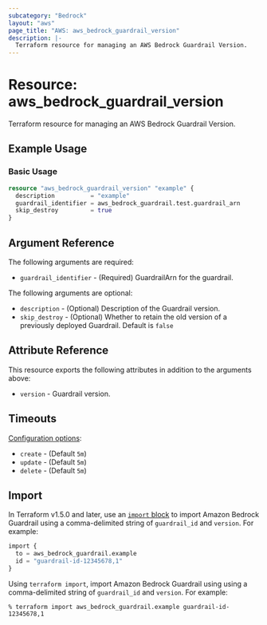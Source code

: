 ```yaml
---
subcategory: "Bedrock"
layout: "aws"
page_title: "AWS: aws_bedrock_guardrail_version"
description: |-
  Terraform resource for managing an AWS Bedrock Guardrail Version.
---
```

# Resource: aws_bedrock_guardrail_version

Terraform resource for managing an AWS Bedrock Guardrail Version.

## Example Usage

### Basic Usage

```terraform
resource "aws_bedrock_guardrail_version" "example" {
  description          = "example"
  guardrail_identifier = aws_bedrock_guardrail.test.guardrail_arn
  skip_destroy         = true
}
```

## Argument Reference

The following arguments are required:

* `guardrail_identifier` - (Required) GuardrailArn for the guardrail.

The following arguments are optional:

* `description` - (Optional) Description of the Guardrail version.
* `skip_destroy` - (Optional) Whether to retain the old version of a previously deployed Guardrail. Default is `false`

## Attribute Reference

This resource exports the following attributes in addition to the arguments above:

* `version` - Guardrail version.

## Timeouts

[Configuration options](https://developer.hashicorp.com/terraform/language/resources/syntax#operation-timeouts):

* `create` - (Default `5m`)
* `update` - (Default `5m`)
* `delete` - (Default `5m`)

## Import

In Terraform v1.5.0 and later, use an [`import` block](https://developer.hashicorp.com/terraform/language/import) to import Amazon Bedrock Guardrail using a comma-delimited string of `guardrail_id` and `version`. For example:

```terraform
import {
  to = aws_bedrock_guardrail.example
  id = "guardrail-id-12345678,1"
}
```

Using `terraform import`, import Amazon Bedrock Guardrail using using a comma-delimited string of `guardrail_id` and `version`. For example:

```console
% terraform import aws_bedrock_guardrail.example guardrail-id-12345678,1
```

